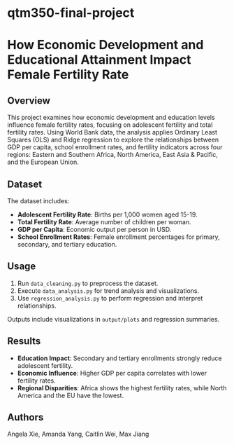 # qtm350-final-project

# How Economic Development and Educational Attainment Impact Female Fertility Rate

## Overview
This project examines how economic development and education levels influence female fertility rates, focusing on adolescent fertility and total fertility rates. Using World Bank data, the analysis applies Ordinary Least Squares (OLS) and Ridge regression to explore the relationships between GDP per capita, school enrollment rates, and fertility indicators across four regions: Eastern and Southern Africa, North America, East Asia & Pacific, and the European Union.

## Dataset
The dataset includes:
- **Adolescent Fertility Rate**: Births per 1,000 women aged 15-19.
- **Total Fertility Rate**: Average number of children per woman.
- **GDP per Capita**: Economic output per person in USD.
- **School Enrollment Rates**: Female enrollment percentages for primary, secondary, and tertiary education.

## Usage
1. Run `data_cleaning.py` to preprocess the dataset.
2. Execute `data_analysis.py` for trend analysis and visualizations.
3. Use `regression_analysis.py` to perform regression and interpret relationships.

Outputs include visualizations in `output/plots` and regression summaries.

## Results
- **Education Impact**: Secondary and tertiary enrollments strongly reduce adolescent fertility.
- **Economic Influence**: Higher GDP per capita correlates with lower fertility rates.
- **Regional Disparities**: Africa shows the highest fertility rates, while North America and the EU have the lowest.

## Authors
Angela Xie, Amanda Yang, Caitlin Wei, Max Jiang
